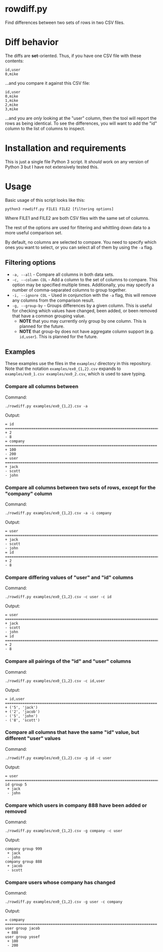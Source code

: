 # rowdiff.py

Find differences between two sets of rows in two CSV files.

# Diff behavior

The diffs are **set**-oriented. Thus, if you have one CSV file with these contents:

```
id,user
0,mike
```

...and you compare it against this CSV file:

```
id,user
0,mike
1,mike
2,mike
3,mike
```

...and you are *only* looking at the "user" column, then the tool will report the rows as being
identical. To see the differences, you will want to add the "id" column to the list of columns to
inspect.

# Installation and requirements

This is just a single file Python 3 script. It *should* work on any version of Python 3 but I have
not extensively tested this.

# Usage

Basic usage of this script looks like this:

`python3 rowdiff.py FILE1 FILE2 [filtering options]`

Where FILE1 and FILE2 are both CSV files with the same set of columns.

The rest of the options are used for filtering and whittling down data to a more useful comparison
set.

By default, no columns are selected to compare. You need to specify which ones you want to select,
or you can select all of them by using the `-a` flag.

## Filtering options

* `-a, --all` - Compare all columns in both data sets.
* `-c, --column COL` - Add a column to the set of columns to compare. This option may be specified
  multiple times. Additionally, you may specify a number of comma-separated columns to group
  together.
* `-i, --ignore COL` - Used in conjunction with the `-a` flag, this will remove any columns from
  the comparison result.
* `-g, --group-by` - Groups differences by a given column. This is useful for checking which values
  have changed, been added, or been removed that have a common grouping value.
  * **NOTE** that you may currently only group by one column. This is planned for the future.
  * **NOTE** that group-by does not have aggregate column support (e.g. `id,user`). This is planned
    for the future.

## Examples

These examples use the files in the `examples/` directory in this repository. Note that the notation
`examples/ex0_{1,2}.csv` expands to `examples/ex0_1.csv examples/ex0_2.csv`, which is used to save
typing.

### Compare all columns between

Command:

`./rowdiff.py examples/ex0_{1,2}.csv -a`

Output:

```
= id ===========================================================================
+ 2
- 8
= company ======================================================================
+ 100
- 200
= user =========================================================================
+ jack
- scott
- john
```

### Compare all columns between two sets of rows, except for the "company" column

Command:

`./rowdiff.py examples/ex0_{1,2}.csv -a -i company`

Output:

```
= user =========================================================================
+ jack
- scott
- john
= id ===========================================================================
+ 2
- 8
```

### Compare differing values of "user" and "id" columns

Command:

`./rowdiff.py examples/ex0_{1,2}.csv -c user -c id`

Output:

```
= user =========================================================================
+ jack
- scott
- john
= id ===========================================================================
+ 2
- 8
```

### Compare all pairings of the "id" and "user" columns

Command:

`./rowdiff.py examples/ex0_{1,2}.csv -c id,user`

Output:

```
= id,user ======================================================================
+ ('5', 'jack')
+ ('2', 'jacob')
- ('5', 'john')
- ('8', 'scott')
```

### Compare all columns that have the same "id" value, but different "user" values

Command:

`./rowdiff.py examples/ex0_{1,2}.csv -g id -c user`

Output:

```
= user =========================================================================
id group 5
 + jack
 - john
```

### Compare which users in company 888 have been added or removed

Command:

`./rowdiff.py examples/ex0_{1,2}.csv -g company -c user`

Output:

```
company group 999
 + jack
 - john
company group 888
 + jacob
 - scott
```

### Compare users whose company has changed

Command:

`./rowdiff.py examples/ex0_{1,2}.csv -g user -c company`

Output:

```
= company ======================================================================
user group jacob
 + 888
user group yosef
 + 100
 - 200
```
